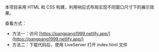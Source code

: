 本项目采用 HTML 和 CSS 构建，利用响应式布局实现不同窗口尺寸下的展示效果。

查看方式：

- 方法一：访问 [https://pangpang1999.netlify.app/](https://pangpang1999.netlify.app/)
- 方法二：下载代码后，使用 LiveServer 打开 index.html 文件
